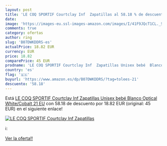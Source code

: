 ```yaml
---
layout: post
title: 'LE COQ SPORTIF Courtclay Inf  Zapatillas al 58.18 % de descuento'
date: 
image: 'https://images-eu.ssl-images-amazon.com/images/I/41F9JQcT1CL._SL200_.jpg'
comments: true
category: ofertas
author: ring
slug: 'B07DWKDDRS-es'
actualPrice: 18.82 EUR
currency: EUR
price: 18.82
comparePrice: 45 EUR
prodname: 'LE COQ SPORTIF Courtclay Inf  Zapatillas Unisex bebé  Blanco Optical White/Cobalt  21 EU'
country: 'es'
flag: '🇪🇸'
buyurl: 'https://www.amazon.es/dp/B07DWKDDRS/?tag=tolees-21'
descuento: '58.18'
---
```


Está [LE COQ SPORTIF Courtclay Inf  Zapatillas Unisex bebé  Blanco Optical White/Cobalt  21 EU](https://www.amazon.es/dp/B07DWKDDRS/?tag=tolees-21) con 58.18 de descuento por 18.82 EUR (original: 45 EUR) en el siguiente enlace!

[![LE COQ SPORTIF Courtclay Inf  Zapatillas](https://images-eu.ssl-images-amazon.com/images/I/41F9JQcT1CL._SL200_.jpg)](https://www.amazon.es/dp/B07DWKDDRS/?tag=tolees-21)

ℹ️:


[Ver la oferta!!](https://www.amazon.es/dp/B07DWKDDRS/?tag=tolees-21)
